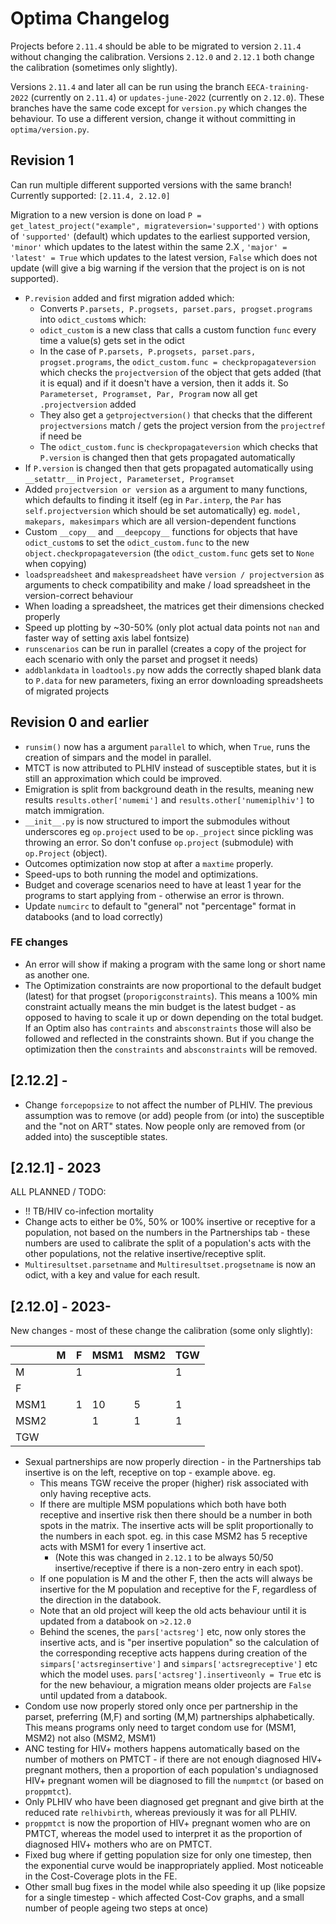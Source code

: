 # Optima Changelog

Projects before `2.11.4` should be able to be migrated to version `2.11.4` without changing the calibration. Versions `2.12.0` and `2.12.1` both change the calibration (sometimes only slightly).

Versions `2.11.4` and later all can be run using the branch `EECA-training-2022` (currently on `2.11.4`) or `updates-june-2022` (currently on `2.12.0`). These branches have the same code except for `version.py` which changes the behaviour.
To use a different version, change it without committing in `optima/version.py`.

## Revision 1
Can run multiple different supported versions with the same branch! Currently supported: `[2.11.4, 2.12.0]`

Migration to a new version is done on load `P = get_latest_project("example", migrateversion='supported')` with options of `'supported'` (default) which updates to the earliest supported version, `'minor'` which updates to the latest within the same 2.X , `'major' = 'latest' = True` which updates to the latest version, `False` which does not update (will give a big warning if the version that the project is on is not supported).
 - `P.revision` added and first migration added which:
   - Converts `P.parsets, P.progsets, parset.pars, progset.programs` into `odict_custom`s which:
   - `odict_custom` is a new class that calls a custom function `func` every time a value(s) gets set in the odict
   - In the case of `P.parsets, P.progsets, parset.pars, progset.programs`, the `odict_custom.func = checkpropagateversion` which checks the `projectversion` of the object that gets added (that it is equal) and if it doesn't have a version, then it adds it. So `Parameterset, Programset, Par, Program`  now all get `.projectversion`  added
   - They also get a `getprojectversion()` that checks that the different `projectversions` match / gets the project version from the `projectref` if need be
   - The `odict_custom.func` is `checkpropagateversion` which checks that `P.version` is changed then that gets propagated automatically 
 - If `P.version` is changed then that gets propagated automatically using `__setattr__` in `Project, Parameterset, Programset`
 - Added `projectversion or version` as a argument to many functions, which defaults to finding it itself (eg in `Par.interp`, the `Par` has `self.projectversion` which should be set automatically) eg. `model, makepars, makesimpars` which are all version-dependent functions
 - Custom `__copy__`  and `__deepcopy__` functions for objects that have `odict_custom`s to set the `odict_custom.func` to the new `object.checkpropagateversion` (the `odict_custom.func` gets set to `None` when copying)
 - `loadspreadsheet` and `makespreadsheet` have `version / projectversion` as arguments to check compatibility and make / load spreadsheet in the version-correct behaviour
 - When loading a spreadsheet, the matrices get their dimensions checked properly
 - Speed up plotting by ~30-50% (only plot actual data points not `nan` and faster way of setting axis label fontsize)
 - `runscenarios` can be run in parallel (creates a copy of the project for each scenario with only the parset and progset it needs)
 - `addblankdata` in `loadtools.py` now adds the correctly shaped blank data to `P.data` for new parameters, fixing an error downloading spreadsheets of migrated projects



## Revision 0 and earlier
 - `runsim()` now has a argument `parallel` to which, when `True`, runs the creation of simpars and the model in parallel.
 - MTCT is now attributed to PLHIV instead of susceptible states, but it is still an approximation which could be improved.
 - Emigration is split from background death in the results, meaning new results `results.other['numemi']` and `results.other['numemiplhiv']` to match immigration.
 - `__init__.py` is now structured to import the submodules without underscores eg `op.project` used to be `op._project` since pickling was throwing an error. So don't confuse `op.project` (submodule) with `op.Project` (object).
 - Outcomes optimization now stop at after a `maxtime` properly.
 - Speed-ups to both running the model and optimizations.
 - Budget and coverage scenarios need to have at least 1 year for the programs to start applying from - otherwise an error is thrown.
 - Update `numcirc` to default to "general" not "percentage" format in databooks (and to load correctly)

### FE changes
 - An error will show if making a program with the same long or short name as another one.
 - The Optimization constraints are now proportional to the default budget (latest) for that progset (`proporigconstraints`). This means a 100% min constraint actually means the min budget is the latest budget - as opposed to having to scale it up or down depending on the total budget. If an Optim also has `contraints` and `absconstraints` those will also be followed and reflected in the constraints shown. But if you change the optimization then the `constraints` and `absconstraints` will be removed.

## [2.12.2] - 
 - Change `forcepopsize` to not affect the number of PLHIV. The previous assumption was to remove (or add) people from (or into) the susceptible and the "not on ART" states. Now people only are removed from (or added into) the susceptible states.


## [2.12.1] - 2023
ALL PLANNED / TODO:
 - !! TB/HIV co-infection mortality
 - Change acts to either be 0%, 50% or 100% insertive or receptive for a population, not based on the numbers in the Partnerships tab - these numbers are used to calibrate the split of a population's acts with the other populations, not the relative insertive/receptive split.
 - `Multiresultset.parsetname` and `Multiresultset.progsetname` is now an odict, with a key and value for each result.


## [2.12.0] - 2023-
New changes - most of these change the calibration (some only slightly):

|       | M   | F   | MSM1 | MSM2 | TGW |
|-------|-----|-----|------|------|-----|
| M     |     | 1   |      |      | 1   |
| F     |     |     |      |      |     |
| MSM1  |     | 1   | 10   | 5    | 1   |
| MSM2  |     |     | 1    | 1    | 1   |
| TGW   |     |     |      |      |     |

 - Sexual partnerships are now properly direction - in the Partnerships tab insertive is on the left, receptive on top - example above.
eg.
   - This means TGW receive the proper (higher) risk associated with only having receptive acts.
   - If there are multiple MSM populations which both have both receptive and insertive risk then there should be a number in both spots in the matrix. The insertive acts will be split proportionally to the numbers in each spot. eg. in this case MSM2 has 5 receptive acts with MSM1 for every 1 insertive act.
     - (Note this was changed in `2.12.1` to be always 50/50 insertive/receptive if there is a non-zero entry in each spot).
   - If one population is M and the other F, then the acts will always be insertive for the M population and receptive for the F, regardless of the direction in the databook.
   - Note that an old project will keep the old acts behaviour until it is updated from a databook on `>2.12.0`
   - Behind the scenes, the `pars['actsreg']` etc, now only stores the insertive acts, and is "per insertive population" so the calculation of the corresponding receptive acts happens during creation of the `simpars['actsreginsertive']` and `simpars['actsregreceptive']` etc which the model uses. `pars['actsreg'].insertiveonly = True` etc is for the new behaviour, a migration means older projects are `False` until updated from a databook.
- Condom use now properly stored only once per partnership in the parset, preferring (M,F) and sorting (M,M) partnerships alphabetically. This means programs only need to target condom use for (MSM1, MSM2) not also (MSM2, MSM1)
- ANC testing for HIV+ mothers happens automatically based on the number of mothers on PMTCT - if there are not enough diagnosed HIV+ pregnant mothers, then a proportion of each population's undiagnosed HIV+ pregnant women will be diagnosed to fill the `numpmtct` (or based on `proppmtct`).
- Only PLHIV who have been diagnosed get pregnant and give birth at the reduced rate `relhivbirth`, whereas previously it was for all PLHIV.
- `proppmtct` is now the proportion of HIV+ pregnant women who are on PMTCT, whereas the model used to interpret it as the proportion of diagnosed HIV+ mothers who are on PMTCT.
- Fixed bug where if getting population size for only one timestep, then the exponential curve would be inappropriately applied. Most noticeable in the Cost-Coverage plots in the FE.
- Other small bug fixes in the model while also speeding it up (like popsize for a single timestep - which affected Cost-Cov graphs, and a small number of people ageing two steps at once)

